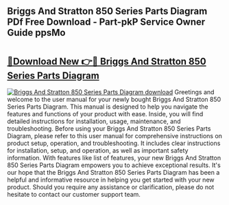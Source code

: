 ## Briggs And Stratton 850 Series Parts Diagram PDf Free Download - Part-pkP Service Owner Guide ppsMo

# <h2><a href="http://dfhn713.blite.top/?on=Briggs+And+Stratton+850+Series+Parts+Diagram">🔗Download New 👉🔴 Briggs And Stratton 850 Series Parts Diagram</a></h2>

[![Briggs And Stratton 850 Series Parts Diagram download](https://i.imgur.com/lujVjoI.png)](http://dfhn713.blite.top/?on=Briggs+And+Stratton+850+Series+Parts+Diagram)
Greetings and welcome to the user manual for your newly bought Briggs And Stratton 850 Series Parts Diagram. This manual is designed to help you navigate the features and functions of your product with ease. Inside, you will find detailed instructions for installation, usage, maintenance, and troubleshooting. Before using your Briggs And Stratton 850 Series Parts Diagram, please refer to this user manual for comprehensive instructions on product setup, operation, and troubleshooting. It includes clear instructions for installation, setup, and operation, as well as important safety information. With features like list of features, your new Briggs And Stratton 850 Series Parts Diagram empowers you to achieve exceptional results. It's our hope that the Briggs And Stratton 850 Series Parts Diagram has been a helpful and informative resource in helping you get started with your new product. Should you require any assistance or clarification, please do not hesitate to contact our customer support team.
